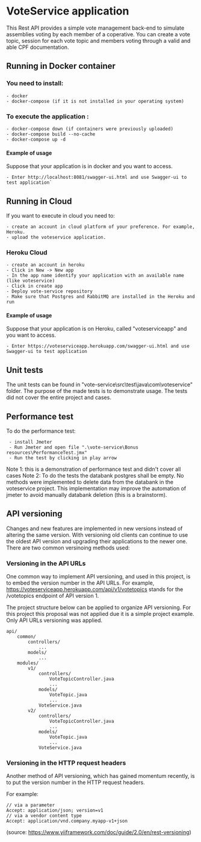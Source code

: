 # VoteService application
This Rest API provides a simple vote management back-end to simulate assemblies voting by each member of a coperative.
You can create a vote topic, session for each vote topic and members voting through a valid and able CPF documentation.

## Running in Docker container
### You need to install:
```
- docker
- docker-compose (if it is not installed in your operating system)
```

### To execute the application : 
```
- docker-compose down (if containers were previously uploaded)
- docker-compose build --no-cache
- docker-compose up -d
```

#### Example of usage
Suppose that your application is in docker and you want to access.
```
- Enter http://localhost:8081/swagger-ui.html and use Swagger-ui to test application`
```

## Running in Cloud
If you want to execute in cloud you need to:
```
- create an account in cloud platform of your preference. For example, Heroku.
- upload the voteservice application.
```

### Heroku Cloud
```
- create an account in heroku
- Click in New -> New app
- In the app name identify your application with an available name (like voteservice)
- Click in create app
- Deploy vote-service repository
- Make sure that Postgres and RabbitMQ are installed in the Heroku and run
```

#### Example of usage
Suppose that your application is on Heroku, called "voteserviceapp" and you want to access.
```
- Enter https://voteserviceapp.herokuapp.com/swagger-ui.html and use Swagger-ui to test application
```

## Unit tests
The unit tests can be found in "vote-service\src\test\java\com\voteservice" folder. 
The purpose of the made tests is to demonstrate usage. The tests did not cover the entire project and cases.

## Performance test
To do the performance test:
```
 - install Jmeter
 - Run Jmeter and open file ".\vote-service\Bonus resources\PerformanceTest.jmx"
 - Run the test by clicking in play arrow
```

Note 1: this is a demonstration of performance test and didn't cover all cases
Note 2: To do the tests the databank postgres shall be empty. No methods were implemented to delete data from the databank in the voteservice project. This implementation may improve the automation of jmeter to avoid manually databank deletion (this is a brainstorm).

## API versioning
Changes and new features are implemented in new versions instead of altering the same version. With versioning old clients can continue to use the oldest API version and upgrading their applications to the newer one.
There are two common versinoing methods used:

### Versioning in the API URLs
One common way to implement API versioning, and used in this project, is to embed the version number in the API URLs.
For example, https://voteserviceapp.herokuapp.com/api/v1/votetopics stands for the /votetopics endpoint of API version 1.

The project structure below can be applied to organize API versioning. For this project this proposal was not applied due it is a simple project example. Only API URLs versioning was applied.

```
api/
    common/
        controllers/
            ...
        models/
            ...
    modules/
        v1/
            controllers/
                VoteTopicController.java
				...
            models/
                VoteTopic.java
				...
            VoteService.java
        v2/
            controllers/
                VoteTopicController.java
				...
            models/
                VoteTopic.java
				...
            VoteService.java
```
			
### Versioning in the HTTP request headers
Another method of API versioning, which has gained momentum recently, is to put the version number in the HTTP request headers.

For example:
```
// via a parameter
Accept: application/json; version=v1
// via a vendor content type
Accept: application/vnd.company.myapp-v1+json
```
(source: https://www.yiiframework.com/doc/guide/2.0/en/rest-versioning)





